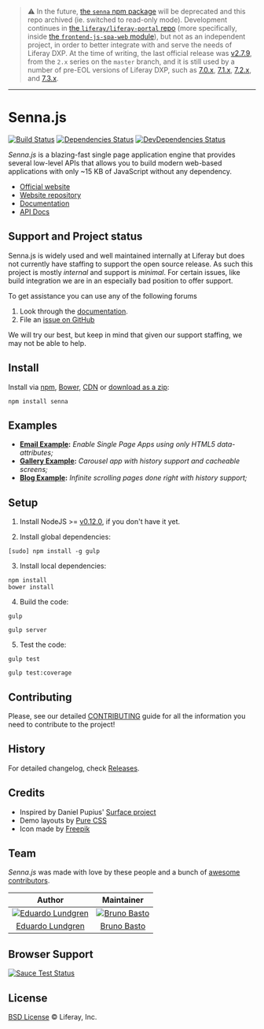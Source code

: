 > :warning: In the future, [the `senna` npm package](https://npmjs.com/package/senna) will be deprecated and this repo archived (ie. switched to read-only mode). Development continues in [the `liferay/liferay-portal` repo](https://github.com/liferay/liferay-portal) (more specifically, inside [the `frontend-js-spa-web` module](https://github.com/liferay/liferay-portal/tree/master/modules/apps/frontend-js/frontend-js-spa-web)), but not as an independent project, in order to better integrate with and serve the needs of Liferay DXP. At the time of writing, the last official release was [v2.7.9](https://github.com/liferay/senna.js/tree/v2.7.9), from the `2.x` series on the `master` branch, and it is still used by a number of pre-EOL versions of Liferay DXP, such as [7.0.x](https://github.com/liferay/liferay-portal/blob/6b14c8e0496926309a5fac347cb2d342d7412c1f/modules/apps/foundation/frontend-js/frontend-js-spa-web/package.json#L6), [7.1.x](https://github.com/liferay/liferay-portal/blob/d9a4b24bf1871d509c2bb12e38669bb8552db1a5/modules/apps/frontend-js/frontend-js-spa-web/package.json#L17), [7.2.x](https://github.com/liferay/liferay-portal/blob/ded0e9390637985231e962e4ad4cfa4639eabb26/modules/apps/frontend-js/frontend-js-spa-web/package.json#L6), and [7.3.x](https://github.com/liferay/liferay-portal/blob/c940e8fd455d59fe05fd2038410070412411947c/modules/apps/frontend-js/frontend-js-spa-web/package.json#L6).

---

# Senna.js

[![Build Status](http://img.shields.io/travis/liferay/senna.js/master.svg?style=flat)](https://travis-ci.org/liferay/senna.js)
[![Dependencies Status](http://img.shields.io/david/liferay/senna.js.svg?style=flat)](https://david-dm.org/liferay/senna.js#info=dependencies)
[![DevDependencies Status](http://img.shields.io/david/dev/liferay/senna.js.svg?style=flat)](https://david-dm.org/liferay/senna.js#info=devDependencies)

_Senna.js_ is a blazing-fast single page application engine that provides several low-level APIs that allows you to build modern web-based applications with only ~15 KB of JavaScript without any dependency.

-   [Official website](http://sennajs.com)
-   [Website repository](https://github.com/liferay/sennajs.com)
-   [Documentation](http://sennajs.com/docs/)
-   [API Docs](http://sennajs.com/api/)

## Support and Project status

Senna.js is widely used and well maintained internally at Liferay but
does not currently have staffing to support the open source release. As such
this project is mostly _internal_ and support is _minimal_. For certain
issues, like build integration we are in an especially bad position to offer
support.

To get assistance you can use any of the following forums

1. Look through the [documentation](https://sennajs.com).
2. File an [issue on GitHub](https://github.com/liferay/senna.js/issues)

We will try our best, but keep in mind that given our support staffing, we may
not be able to help.

## Install

Install via [npm](https://www.npmjs.com/), [Bower](http://bower.io/), [CDN](http://www.jsdelivr.com/projects/senna.js) or
[download as a zip](https://github.com/liferay/senna.js/archive/master.zip):

```
npm install senna
```

## Examples

-   **[Email Example](http://sennajs.com/examples/email):** _Enable Single Page Apps using only HTML5 data-attributes;_
-   **[Gallery Example](http://sennajs.com/examples/gallery):** _Carousel app with history support and cacheable screens;_
-   **[Blog Example](http://sennajs.com/examples/blog):** _Infinite scrolling pages done right with history support;_

## Setup

1. Install NodeJS >= [v0.12.0](http://nodejs.org/dist/v0.12.0/), if you don't have it yet.

2. Install global dependencies:

```
[sudo] npm install -g gulp
```

3. Install local dependencies:

```
npm install
bower install
```

4. Build the code:

```
gulp
```

```
gulp server
```

5. Test the code:

```
gulp test
```

```
gulp test:coverage
```

## Contributing

Please, see our detailed [CONTRIBUTING](https://github.com/liferay/senna.js/blob/master/CONTRIBUTING.md) guide for all the information you need to contribute to the project!

## History

For detailed changelog, check [Releases](https://github.com/liferay/senna.js/releases).

## Credits

-   Inspired by Daniel Pupius' [Surface project](https://github.com/dpup/surface)
-   Demo layouts by [Pure CSS](http://purecss.io/)
-   Icon made by [Freepik](http://www.freepik.com)

## Team

_Senna.js_ was made with love by these people and a bunch of [awesome contributors](https://github.com/liferay/senna.js/graphs/contributors).

|                                                     Author                                                      |                                              Maintainer                                               |
| :-------------------------------------------------------------------------------------------------------------: | :---------------------------------------------------------------------------------------------------: |
| [![Eduardo Lundgren](https://avatars3.githubusercontent.com/u/113087?s=70)](https://github.com/eduardolundgren) | [![Bruno Basto](https://avatars1.githubusercontent.com/u/156388?s=70)](https://github.com/brunobasto) |
|                             [Eduardo Lundgren](https://github.com/eduardolundgren)                              |                             [Bruno Basto](https://github.com/brunobasto)                              |

## Browser Support

[![Sauce Test Status](https://saucelabs.com/browser-matrix/senna.svg)](https://travis-ci.org/liferay/senna.js)

## License

[BSD License](https://github.com/liferay/senna.js/blob/master/LICENSE.md) © Liferay, Inc.
